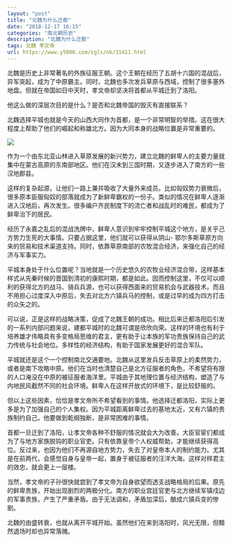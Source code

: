 ```yaml
---
layout: "post"
title: "北魏为什么迁都"
date: "2018-12-17 16:15"
categories: "南北朝历史"
description: "北魏为什么迁都"
tags: 北魏 孝文帝
url: https://www.y5000.com/zgls/nb/31411.html
---
```






北魏是历史上非常著名的外族征服王朝。这个王朝在经历了五胡十六国的混战后，异军突起，成为了中原霸主。同时，北魏也多次发兵草原与西域，控制了很多塞外地盘。但就在帝国如日中天时，孝文帝却坚决将首都从平城迁到了洛阳。

他这么做的深层次目的是什么？是否和北魏帝国的毁灭有直接联系？

北魏选择平城也就是今天的山西大同作为首都，是一个非常明智的举措。这在很大程度上帮助了他们的崛起和称雄北方。因为大同本身的战略位置是非常重要的。

![](https://img.y5000.com/uploads/allimg/180712/8-1PG2104U1257.jpg)

作为一个由东北亚山林进入草原发展的新兴势力，建立北魏的鲜卑人的主要力量就集中在蒙古高原的东南部地区。他们在汉末到三国时期，又逐步进入了南方的一些汉地郡县。

这样的复杂起源，让他们一路上兼并吸收了大量外来成员。比如匈奴势力衰微后，很多原本臣服匈奴的部落就成为了新鲜卑霸权的一份子。类似的情况在鲜卑人逐渐进入汉地后，再次发生。很多编户齐民制度下的流亡者和战乱时的难民，都成为了鲜卑治下的居民。

经历了永嘉之乱后的混战洗牌中，鲜卑人意识到牢牢控制平城这个地方，是关乎己方势力生死的大事情。只要占据这里，他们就可以获得从阴山-
鄂尔多斯草原方向来的贸易和技术渠道支持。同时，依靠草原南部的农牧混合经济，来强化自己的经济与军事实力。

平城本身处于什么位置呢？当地就是一个历史悠久的农牧业经济混合带，这样基本样式从先秦时候的晋国到清初的康熙时期，都是如此。因而控制这里，不仅可以顺利的获得北方的战马、骑兵兵源，也可以获得西面来的贸易机会与武器技术。而且不用担心过度深入中原后，失去对北方六镇兵马的控制，或是过早的成为四方打击的众矢之的。

可以说，正是这样的战略决策，促成了北魏王朝的成功。相比后来迁都洛阳后引发的一系列内部问题来说，建都平城时的北魏可谓是欣欣向荣。这样的环境也有利于培养雄才伟略具有多变格局思维的君主，更有助于让本族的军功贵族保持自己的武力传统与社会地位。多样性的经济结构，有助于国家发展更好的混合军队。

平城就还是这个一个控制南北交通要地。北魏从这里发兵反击草原上的柔然势力，或者是南下攻略中原。他们在当时也清楚自己是北方征服者的角色，不希望将有限的人口淹没在中原的被征服者海洋里。平城由于其地理位置与经济结构，塑造了与内地民风截然不同的社会环境。鲜卑人在这样开放式的环境下，是比较舒服的。

但以上这些因素，恰恰是孝文帝所不希望看到的事情。他选择迁都洛阳，实际上更多是为了加强自己的个人集权。因为平城距离鲜卑过去的基地太近，又有六镇的贵族制约自己。他要做到乾纲独断，是非常困难的事情。

首都一旦迁到了洛阳，让孝文帝各种不舒服的情况就会大为改善。大臣官宦们都成为了与地方家族脱钩的职业官吏。只有依靠皇帝个人权威帮助，才能继续获得高位。反过来，也因为他们不再源自地方势力，失去了对皇帝本人的制约能力。尤其是在前两代，会感觉自身与皇帝一起，置身于被征服者的汪洋大海。这样对样君主的效忠，就会更上一层楼。

当然，孝文帝的子孙很快就尝到了孝文帝为自身欲望而透支战略格局的后果。原先的鲜卑贵族，开始出现剧烈的两极分化。南方的职业宫廷官吏与北方继续军镇戍边的军事贵族，产生了严重矛盾。由于无法调和，矛盾加深后，酿成六镇兵变的惨剧。

北魏的由盛转衰，也就从离开平城开始。虽然他们在来到洛阳时，风光无限，但黯然退场时却也异常落魄。
